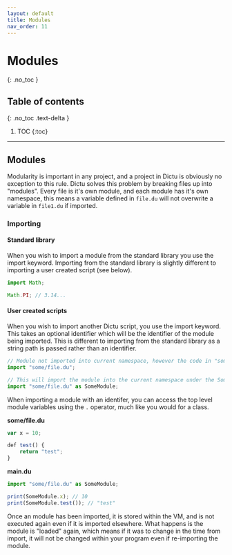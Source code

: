 ```yaml
---
layout: default
title: Modules
nav_order: 11
---
```


# Modules
{: .no_toc }

## Table of contents
{: .no_toc .text-delta }

1. TOC
{:toc}

---
## Modules

Modularity is important in any project, and a project in Dictu is obviously no exception to this rule. Dictu solves this problem
by breaking files up into "modules". Every file is it's own module, and each module has it's own namespace, this means
a variable defined in `file.du` will not overwrite a variable in `file1.du` if imported.

### Importing

#### Standard library

When you wish to import a module from the standard library you use the import keyword. Importing from the standard library
is slightly different to importing a user created script (see below).

```js
import Math;

Math.PI; // 3.14... 
```

#### User created scripts

When you wish to import another Dictu script, you use the import keyword. This takes an optional identifier which will be the
identifier of the module being imported. This is different to importing from the standard library as a string path is passed rather
than an identifier.

```js
// Module not imported into current namespace, however the code in "some/file.du" is still ran.
import "some/file.du";

// This will import the module into the current namespace under the SomeModule identifier.
import "some/file.du" as SomeModule;
```

When importing a module with an identifer, you can access the top level module variables using the `.` operator, much
like you would for a class.

**some/file.du**
```js
var x = 10;

def test() {
    return "test";
}
```

**main.du**
```js
import "some/file.du" as SomeModule;

print(SomeModule.x); // 10
print(SomeModule.test()); // "test"
```

Once an module has been imported, it is stored within the VM, and is not executed again even if it is imported elsewhere.
What happens is the module is "loaded" again, which means if it was to change in the time from import, it will not be changed
within your program even if re-importing the module.